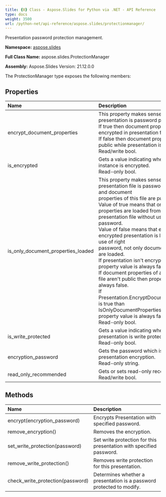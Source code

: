 ```yaml
---
title: {0} Class - Aspose.Slides for Python via .NET - API Reference
type: docs
weight: 3500
url: /python-net/api-reference/aspose.slides/protectionmanager/
---
```


Presentation password protection management.

**Namespace:** [aspose.slides](/python-net/api-reference/aspose.slides/)

**Full Class Name:** aspose.slides.ProtectionManager

**Assembly:**  Aspose.Slides Version: 21.12.0.0

The ProtectionManager type exposes the following members:
## **Properties**
|**Name**|**Description**|
| :- | :- |
|encrypt_document_properties|This property makes sense, if presentation is password protected.<br/>            If true then document properties is encrypted in presentation file.<br/>            If false then document properties is public while presentation is encrypted.<br/>            Read/write bool.|
|is_encrypted|Gets a value indicating whether this instance is encrypted.<br/>            Read-only bool.|
|is_only_document_properties_loaded|This property makes sense, if presentation file is password protected and document <br/>            properties of this file are public.<br/>            Value of true means that only document properties are loaded from an encrypted <br/>            presentation file without use of password.<br/>            Value of false means that entire encrypted presentation is loaded with use of right <br/>            password, not only document properties are loaded.<br/>            If presentation isn't encrypted then property value is always false.<br/>            If document properties of an encrypted file aren't public then property value is always false.<br/>            If Presentation.EncryptDocumentProperties is true than IsOnlyDocumentPropertiesLoaded <br/>            property value is always false.<br/>            Read-only bool.|
|is_write_protected|Gets a value indicating whether this presentation is write protected.<br/>            Read-only bool.|
|encryption_password|Gets the password which is used for presentation encryption.<br/>            Read-only string.|
|read_only_recommended|Gets or sets read-only recommendation.<br/>            Read/write bool.|
## **Methods**
|**Name**|**Description**|
| :- | :- |
|encrypt(encryption_password)|Encrypts Presentation with specified password.|
|remove_encryption()|Removes the encryption.|
|set_write_protection(password)|Set write protection for this presentation with specified password.|
|remove_write_protection()|Removes write protection for this presentation.|
|check_write_protection(password)|Determines whether a presentation is a password protected to modify.|
